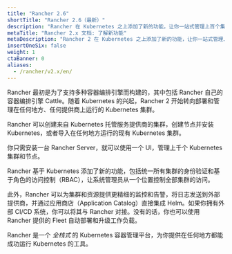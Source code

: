 ```yaml
---
title: "Rancher 2.6"
shortTitle: "Rancher 2.6（最新）"
description: "Rancher 在 Kubernetes 之上添加了新的功能，让你一站式管理上百个集群，统一 RBAC，开启监控和告警。了解更多。"
metaTitle: "Rancher 2.x 文档: 了解新功能"
metaDescription: "Rancher 2 在 Kubernetes 之上添加了新的功能，让你一站式管理上百个集群，统一 RBAC，开启监控和告警。了解更多。"
insertOneSix: false
weight: 1
ctaBanner: 0
aliases:
  - /rancher/v2.x/en/
---
```

Rancher 最初是为了支持多种容器编排引擎而构建的，其中包括 Rancher 自己的容器编排引擎 Cattle。随着 Kubernetes 的兴起，Rancher 2 开始转向部署和管理在任何地方、任何提供商上运行的 Kubernetes 集群。

Rancher 可以创建来自 Kubernetes 托管服务提供商的集群，创建节点并安装 Kubernetes，或者导入在任何地方运行的现有 Kubernetes 集群。

你只需安装一台 Rancher Server，就可以使用一个 UI，管理上千个 Kubernetes 集群和节点。

Rancher 基于 Kubernetes 添加了新的功能，包括统一所有集群的身份验证和基于角色的访问控制（RBAC），让系统管理员从一个位置控制全部集群的访问。

此外，Rancher 可以为集群和资源提供更精细的监控和告警，将日志发送到外部提供商，并通过应用商店（Application Catalog）直接集成 Helm。如果你拥有外部 CI/CD 系统，你可以将其与 Rancher 对接。没有的话，你也可以使用 Rancher 提供的 Fleet 自动部署和升级工作负载。

Rancher 是一个 _全栈式_ 的 Kubernetes 容器管理平台，为你提供在任何地方都能成功运行 Kubernetes 的工具。
